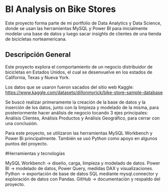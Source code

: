 # BI Analysis on Bike Stores
Este proyecto forma parte de mi portfolio de Data Analytics y Data Science, donde se usan las herramientas MySQL y Power BI para inicialmente modelar una base de datos y luego sacar insights de clientes de una tienda de bicicletas norteamericana.

## Descripción General
Este proyecto explora el comportamiento de un negocio distribuidor de bicicletas en Estados Unidos, el cual se desenvuelve en los estados de California, Texas y Nueva York.

Los datos que se usaron fueron sacados del sitio web Kaggle: https://www.kaggle.com/datasets/dillonmyrick/bike-store-sample-database

Se buscó realizar primeramente la creación de la base de datos y la inserción de los datos, junto con la limpieza y modelado de la misma, para posteriormente hacer análisis de negocio tocando 3 ejes principales: Análisis Clientes, Análisis Productos y Análisis Geográfico, para cerrar con una conclusión.

Para este proyecto, se utilizaron las herramientas MySQL Workbench y Power Bi principalmente. También se usó Python como apoyo en algunos puntos del proyecto.


#Herramientas y tecnologías

MySQL Workbench -> diseño, carga, limpieza y modelado de datos.
Power BI -> modelado de datos, Power Query, medidas DAX y visualizaciones.
Python -> exportación de base de datos SQL mediante mysql.connector y exploración de datos con Pandas.
GitHub -> documentación y respaldo del proyecto.

